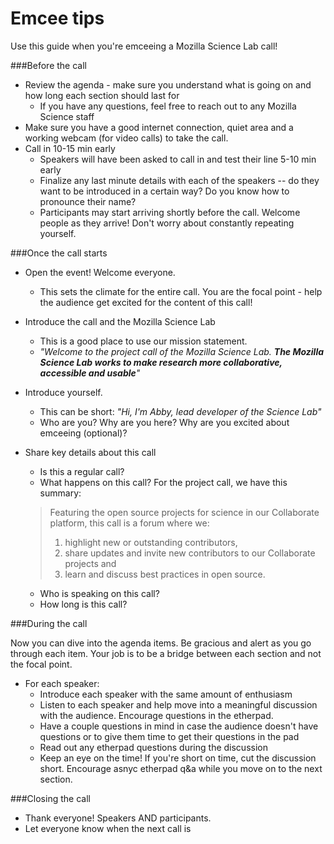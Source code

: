 # Emcee tips

Use this guide when you're emceeing a Mozilla Science Lab call!

###Before the call
* Review the agenda - make sure you understand what is going on and how long each section should last for
  * If you have any questions, feel free to reach out to any Mozilla Science staff
* Make sure you have a good internet connection, quiet area and a working webcam (for video calls) to take the call.
* Call in 10-15 min early
  * Speakers will have been asked to call in and test their line 5-10 min early
  * Finalize any last minute details with each of the speakers -- do they want to be introduced in a certain way? Do you know how to pronounce their name?
  * Participants may start arriving shortly before the call. Welcome people as they arrive! Don't worry about constantly repeating yourself.

###Once the call starts
* Open the event! Welcome everyone.
  * This sets the climate for the entire call. You are the focal point - help the audience get excited for the content of this call!
* Introduce the call and the Mozilla Science Lab
  * This is a good place to use our mission statement.
  * *"Welcome to the project call of the Mozilla Science Lab. __The Mozilla Science Lab works to make research more collaborative, accessible and usable__"*
* Introduce yourself.
  * This can be short: *"Hi, I'm Abby, lead developer of the Science Lab"*
  * Who are you? Why are you here? Why are you excited about emceeing (optional)?
* Share key details about this call
  * Is this a regular call?
  * What happens on this call? For the project call, we have this summary:


  > Featuring the open source projects for science in our Collaborate platform, this call is a forum where we:
  >    1. highlight new or outstanding contributors,
  >    2. share updates and invite new contributors to our Collaborate projects and
  >    3. learn and discuss best practices in open source.

  * Who is speaking on this call?
  * How long is this call?

###During the call

Now you can dive into the agenda items. Be gracious and alert as you go through each item. Your job is to be a bridge between each section and not the focal point.

* For each speaker:
  * Introduce each speaker with the same amount of enthusiasm
  * Listen to each speaker and help move into a meaningful discussion with the audience. Encourage questions in the etherpad.
  * Have a couple questions in mind in case the audience doesn't have questions or to give them time to get their questions in the pad
  * Read out any etherpad questions during the discussion
  * Keep an eye on the time! If you're short on time, cut the discussion short. Encourage asnyc etherpad q&a while you move on to the next section.

###Closing the call

* Thank everyone! Speakers AND participants.
* Let everyone know when the next call is
